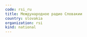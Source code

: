 ```yaml
---
code: rsi_ru
title: Международное радио Словакии
country: slovakia
organization: rsi
kind: national
---
```

